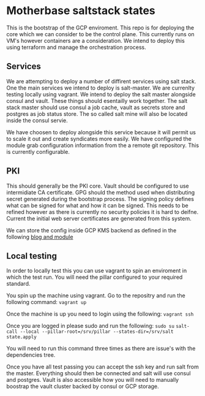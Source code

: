 # Motherbase saltstack states

This is the bootstrap of the GCP enviroment. This repo is for deploying the core which we can consider to be the control plane.
This currently runs on VM's however containers are a consideration. We intend to deploy this using terraform and manage the orchestration process.

## Services
We are attempting to deploy a number of diffirent services using salt stack. One the main services we intend to deploy is salt-master. We are currenlty testing locally using vagrant.
We intend to deploy the salt master alongside consul and vault. These things should esentailly work together. The salt stack master should use consul a job cache, vault as secrets store and
postgres as job status store. The so called salt mine will also be located inside the consul servie.

We have choosen to deploy alongside this service because it will permit us to scale it out and create syndicates more easily. We have configured the module grab configuration information from
the a remote git repository. This is currently configurable.

## PKI

This should generally be the PKI core. Vault should be configured to use intermidiate CA certificate. GPG should the method used when distributing secret generated during the bootstrap process.
The signing policy defines what can be signed for what and how it can be signed. This needs to be refined however as there is currently no security policies it is hard to deifne.
Current the initial web server certificates are generated from this system.

We can store the config inside GCP KMS backend as defined in the following [blog and module](https://cloud.google.com/solutions/using-vault-for-secret-management)

## Local testing 

In order to locally test this you can use vagrant to spin an enviroment in which the test run. You will need the pillar configured to your required standard.

You spin up the machine using vagrant. Go to the repositry and run the following command:
   `vagrant up`
   
Once the machine is up you need to login using the following:
    `vagrant ssh` 
    
Once you are logged in please sudo and run the following:
    `sudo su`
    `salt-call --local --pillar-root=/srv/pillar --states-dir=/srv/salt state.apply`

You will need to run this command three times as there are issue's with the dependencies tree.

Once you have all test passing you can accept the ssh key and run salt from the master. Everything should then be connected and salt will use consul and postgres.
Vault is also accessible how you will need to manually boostrap the vault cluster backed by consul or GCP storage.
